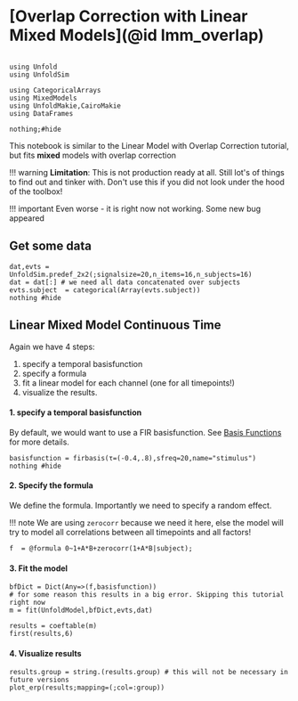 # [Overlap Correction with Linear Mixed Models](@id lmm_overlap)

```@example Main

using Unfold
using UnfoldSim

using CategoricalArrays
using MixedModels
using UnfoldMakie,CairoMakie
using DataFrames

nothing;#hide
```


This notebook is similar to the Linear Model with Overlap Correction tutorial, but fits **mixed** models with overlap correction

!!! warning 
    **Limitation**: This is not production ready at all. Still lot's of things to find out and tinker with. Don't use this if you did not look under the hood of the toolbox!

!!! important
    Even worse - it is right now not working. Some new bug appeared

## Get some  data

```@example Main
dat,evts = UnfoldSim.predef_2x2(;signalsize=20,n_items=16,n_subjects=16)
dat = dat[:] # we need all data concatenated over subjects
evts.subject  = categorical(Array(evts.subject))
nothing #hide
```


## Linear **Mixed** Model Continuous Time
Again we have 4 steps:
1. specify a temporal basisfunction
2. specify a formula
3. fit a linear model for each channel (one for all timepoints!)
4. visualize the results.

#### 1. specify a temporal basisfunction
By default, we would want to use a FIR basisfunction. See [Basis Functions](@ref) for more details.
```@example Main
basisfunction = firbasis(τ=(-0.4,.8),sfreq=20,name="stimulus")
nothing #hide
```




#### 2. Specify the formula
We define the formula. Importantly we need to specify a random effect. 

!!! note
    We are using `zerocorr` because we need it here, else the model will try to model all correlations between all timepoints and all factors!

```@example Main
f  = @formula 0~1+A*B+zerocorr(1+A*B|subject);
```


#### 3. Fit the model
```@example Main
bfDict = Dict(Any=>(f,basisfunction))
# for some reason this results in a big error. Skipping this tutorial right now
m = fit(UnfoldModel,bfDict,evts,dat) 

results = coeftable(m)
first(results,6)
```


#### 4. Visualize results

```@example Main
results.group = string.(results.group) # this will not be necessary in future versions
plot_erp(results;mapping=(;col=:group))
```

